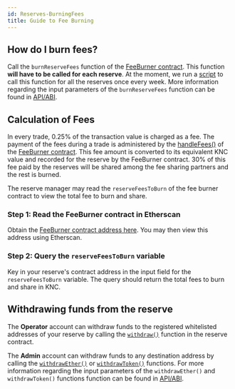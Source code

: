 ```yaml
---
id: Reserves-BurningFees
title: Guide to Fee Burning
---
```

[//]: # (tagline)

## How do I burn fees?

Call the `burnReserveFees` function of the [FeeBurner contract](https://etherscan.io/address/0x8007aa43792A392b221DC091bdb2191E5fF626d1). This function **will have to be called for each reserve**. At the moment, we run a [script](https://github.com/KyberNetwork/smart-contracts/blob/master/scripts/feeHandler.js) to call this function for all the reserves once every week. More information regarding the input parameters of the `burnReserveFees` function can be found in [API/ABI](api_abi-feeburner.md#burnreservefees).

## Calculation of Fees

In every trade, 0.25% of the transaction value is charged as a fee. The payment of the fees during a trade is administered by the [handleFees()](api_abi-feeburner.md#handleFees) of the [FeeBurner contract](https://etherscan.io/address/0x8007aa43792A392b221DC091bdb2191E5fF626d1). This fee amount is converted to its equivalent KNC value and recorded for the reserve by the FeeBurner contract. 30% of this fee paid by the reserves will be shared among the fee sharing partners and the rest is burned.

The reserve manager may read the `reserveFeesToBurn` of the fee burner contract to view the total fee to burn and share.

### Step 1: Read the FeeBurner contract in Etherscan
Obtain the [FeeBurner contract address here](environments-mainnet.md#feeburner). You may then view this address using Etherscan.

### Step 2: Query the `reserveFeesToBurn` variable
Key in your reserve's contract address in the input field for the `reserveFeesToBurn` variable. The query should return the total fees to burn and share in KNC.

## Withdrawing funds from the reserve

The **Operator** account can withdraw funds to the registered whitelisted addresses of your reserve by calling the [`withdraw()`](api_abi-kyberreserve/#withdraw) function in the reserve contract.

The **Admin** account can withdraw funds to any destination address by calling the [`withdrawEther()`](api_abi-withdrawable.md#withdrawEther) or [`withdrawToken()`](api_abi-withdrawable.md#withdrawtoken) functions. For more information regarding the input parameters of the `withdrawEther()` and `withdrawToken()` functions  function can be found in [API/ABI](api_abi-withdrawable.md#withdrawEther).
